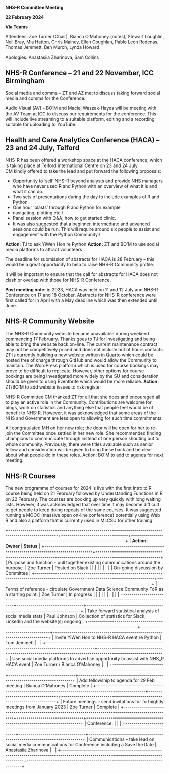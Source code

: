 **NHS-R Committee Meeting**

**22 February 2024**

**Via Teams**

Attendees: Zoë Turner (Chair), Bianca O’Mahoney (notes), Stewart Loughlin, Neil Bray, Mia Hatton, Chris Mainey, Ellen Coughlan, Pablo Leon Rodenas, Thomas Jemmett, Ben Murch, Lynda Howard

Apologies: Anastasiia Zharinova, Sam Collins

## NHS-R Conference – 21 and 22 November, ICC Birmingham 
Social media and comms – ZT and AZ met to discuss taking forward social media and comms for the Conference.

Audio Visual (AV) – BO’M and Maciej Waszak-Hayes will be meeting with the AV Team at ICC to discuss our requirements for the conference. This will include live streaming to a suitable platform, editing and a recording suitable for uploading to YouTube.

## Health and Care Analytics Conference (HACA) – 23 and 24 July, Telford 
NHS-R has been offered a workshop space at the HACA conference, which is taking place at Telford International Centre on 23 and 24 July.\
CM kindly offered to take the lead and put forward the following proposals:  
* Opportunity to ‘sell’ NHS-R beyond analysts and provide NHS managers who have never used R and Python with an overview of what it is and what it can do.  
* Two sets of presentations during the day to include examples of R and Python.  
* One hour ‘blasts’ through R and Python for example  
* navigating, plotting etc.\
* Panel session with Q&A; how to get started clinic.  
* It was also suggested that a beginner, intermediate and advanced sessions could be run. This will require around six people to assist and engagement with the Python Community.\

**Action:** TJ to ask YiWen Hon re Python 
**Action:** ZT and BO’M to use social media platforms to attract volunteers

The deadline for submission of abstracts for HACA is 28 February – this would be a great opportunity to help to raise NHS-R Community profile.

It will be important to ensure that the call for abstracts for HACA does not clash or overlap with those for NHS-R Conference. 

**Post meeting note:** in 2023, HACA was held on 11 and 12 July and NHS-R Conference on 17 and 18 October. Abstracts for NHS-R conference were first called for in April with a May deadline which was then extended until June.

## NHS-R Community Website 
The NHS-R Community website became unavailable during weekend commencing 17 February. Thanks goes to TJ for investigating and being able to bring the website back on-line. The current maintenance contract may not be competitively priced and does not include out of hours contacts.\
ZT is currently building a new website written in Quarto which could be hosted free of charge through GitHub and would allow the Community to maintain. The WordPress platform which is used for course bookings may prove to be difficult to replicate. However, other options for course bookings are being investigated more widely by the SU and consideration should be given to using Eventbrite which would be more reliable. **Action:** ZT/BO’M to add website issues to risk register

NHS-R Committee CM thanked ZT for all that she does and encouraged all to play an active role in the Community. Contributions are welcome for blogs, work on statistics and anything else that people feel would be of benefit to NHS-R. However, it was acknowledged that some areas of the NHS and Government are less open to allowing for such time commitments.

All congratulated MH on her new role; the door will be open for her to re-join the Committee once settled in her new role. She recommended finding champions to communicate through instead of one person shouting out to whole community. Previously, there were titles available such as senior fellow and consideration will be given to bring these back and be clear about what people do in these roles. Action: BO’M to add to agenda for next meeting.

## NHS-R Courses 
The new programme of courses for 2024 is live with the first Intro to R course being held on 21 February followed by Understanding Functions in R on 22 February. The courses are booking up very quickly with long waiting lists. However, it was acknowledged that over time it may become difficult to get people to keep doing repeats of the same courses. It was suggested running a MOOC (massive open on-line conference) potentially using Web R and also a platform that is currently used in MLCSU for other training.

+------------------------------------------------------------------------------------------------------+---------------------------------+---------------------------------------------------------------------------+
| **Action**                                                                                           | **Owner**                       | **Status**                                                                |
+------------------------------------------------------------------------------------------------------+---------------------------------+---------------------------------------------------------------------------+
| Purpose and function - pull together existing communications around the purpose.                     | Zoe Turner                      | Posted on Slack                                                           |
|                                                                                                      |                                 |                                                                           |
|                                                                                                      |                                 | On-going discussion by Committee                                          |
+------------------------------------------------------------------------------------------------------+---------------------------------+---------------------------------------------------------------------------+
| Terms of reference - circulate Government Data Science Community ToR as a starting point.            | Zoe Turner                      | In progress                                                               |
|                                                                                                      |                                 |                                                                           |
|                                                                                                      |                                 |                                                                           |
+------------------------------------------------------------------------------------------------------+---------------------------------+---------------------------------------------------------------------------+
| Take forward statistical analysis of social media stats                                              | Paul Johnson                    | Collection of statistics for Slack, LinkedIn and the website(s) ongoing   |
+------------------------------------------------------------------------------------------------------+---------------------------------+---------------------------------------------------------------------------+
| Invite YiWen Hon to NHS-R HACA event re Python                                                       | Tom Jemmett                     |                                                                           |
+------------------------------------------------------------------------------------------------------+---------------------------------+---------------------------------------------------------------------------+
| Use social media platforms to advertise opportunity to assist with NHS_R HACA event                  | Zoe Turner / Bianca O’Mahoney   |                                                                           |
+------------------------------------------------------------------------------------------------------+---------------------------------+---------------------------------------------------------------------------+
| Add fellowship to agenda for 29 Feb meeting                                                          | Bianca O’Mahoney                | Complete                                                                  |
+------------------------------------------------------------------------------------------------------+---------------------------------+---------------------------------------------------------------------------+
| Future meetings – send invitations for fortnightly meetings from January 2023                        | Zoe Turner                      | Complete                                                                  |
+------------------------------------------------------------------------------------------------------+---------------------------------+---------------------------------------------------------------------------+
| Conference:                                                                                          |                                 |                                                                           |
+------------------------------------------------------------------------------------------------------+---------------------------------+---------------------------------------------------------------------------+
| Communications – take lead on social media communications for Conference including a Save the Date   | Anastasiia Zharinova            |                                                                           |
+------------------------------------------------------------------------------------------------------+---------------------------------+---------------------------------------------------------------------------+
